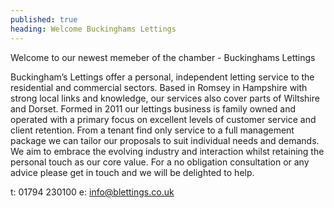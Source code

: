 ```yaml
---
published: true
heading: Welcome Buckinghams Lettings
---
```

Welcome to our newest memeber of the chamber - Buckinghams Lettings

Buckingham’s Lettings offer a personal, independent letting service to the residential and commercial sectors. Based in Romsey in Hampshire with strong local links and knowledge, our services also cover parts of Wiltshire and Dorset.  Formed in 2011 our lettings business is family owned and operated with a primary focus on excellent levels of customer service and client retention. From a tenant find only service to a full management package we can tailor our proposals to suit individual needs and demands. We aim to embrace the evolving industry and interaction whilst retaining the personal touch as our core value.
For a no obligation consultation or any advice please get in touch and we will be delighted to help.

t: 01794 230100		e: info@blettings.co.uk
